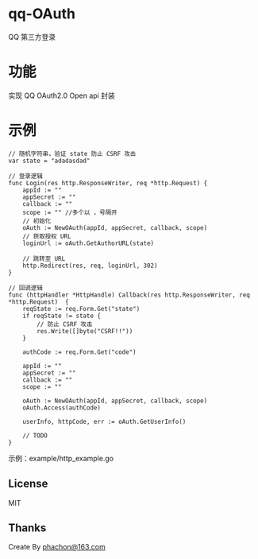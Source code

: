# qq-OAuth
QQ 第三方登录

# 功能
实现 QQ OAuth2.0 Open api 封装

# 示例
```
// 随机字符串，验证 state 防止 CSRF 攻击
var state = "adadasdad"

// 登录逻辑
func Login(res http.ResponseWriter, req *http.Request) {
	appId := ""
	appSecret := ""
	callback := ""
	scope := "" //多个以 ，号隔开
    // 初始化
	oAuth := NewOAuth(appId, appSecret, callback, scope)
	// 获取授权 URL
	loginUrl := oAuth.GetAuthorURL(state)

    // 跳转至 URL
	http.Redirect(res, req, loginUrl, 302)
}

// 回调逻辑
func (httpHandler *HttpHandle) Callback(res http.ResponseWriter, req *http.Request)  {
	reqState := req.Form.Get("state")
	if reqState != state {
	    // 防止 CSRF 攻击
		res.Write([]byte("CSRF!!"))
	}

	authCode := req.Form.Get("code")

	appId := ""
	appSecret := ""
	callback := ""
	scope := ""

	oAuth := NewOAuth(appId, appSecret, callback, scope)
	oAuth.Access(authCode)

	userInfo, httpCode, err := oAuth.GetUserInfo()

	// TODO
}
```
示例：example/http_example.go

## License

MIT

Thanks
---------
Create By phachon@163.com
